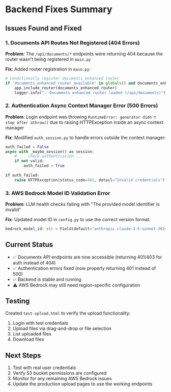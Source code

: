 # Backend Fixes Summary

## Issues Found and Fixed

### 1. Documents API Routes Not Registered (404 Errors)
**Problem**: The `/api/documents/*` endpoints were returning 404 because the router wasn't being registered in `main.py`

**Fix**: Added router registration in `main.py`:
```python
# Conditionally register documents_enhanced router
if 'documents_enhanced_router_available' in globals() and documents_enhanced_router_available:
    app.include_router(documents_enhanced_router)
    logger.info("✅ Documents enhanced router loaded (/api/documents)")
```

### 2. Authentication Async Context Manager Error (500 Errors)
**Problem**: Login endpoint was throwing `RuntimeError: generator didn't stop after athrow()` due to raising HTTPException inside an async context manager

**Fix**: Modified `auth_session.py` to handle errors outside the context manager:
```python
auth_failed = False
async with _maybe_session() as session:
    # ... check authentication ...
    if not valid:
        auth_failed = True
        
if auth_failed:
    raise HTTPException(status_code=401, detail="Invalid credentials")
```

### 3. AWS Bedrock Model ID Validation Error
**Problem**: LLM health checks failing with "The provided model identifier is invalid"

**Fix**: Updated model ID in `config.py` to use the correct version format:
```python
bedrock_model_id: str = Field(default="anthropic.claude-3-5-sonnet-20241022-v2:0", env="BEDROCK_MODEL_ID")
```

## Current Status
- ✅ Documents API endpoints are now accessible (returning 401/403 for auth instead of 404)
- ✅ Authentication errors fixed (now properly returning 401 instead of 500)
- ✅ Backend is stable and running
- ⚠️ AWS Bedrock may still need region-specific configuration

## Testing
Created `test-upload.html` to verify the upload functionality:
1. Login with test credentials
2. Upload files via drag-and-drop or file selection
3. List uploaded files
4. Download files

## Next Steps
1. Test with real user credentials
2. Verify S3 bucket permissions are configured
3. Monitor for any remaining AWS Bedrock issues
4. Update the production upload pages to use the working endpoints